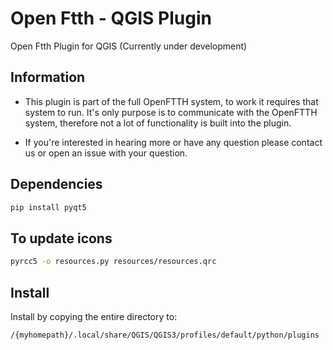 # Open Ftth - QGIS Plugin

Open Ftth Plugin for QGIS (Currently under development)

## Information

* This plugin is part of the full OpenFTTH system, to work it requires that system to run. It's only purpose is to communicate with the OpenFTTH system, therefore not a lot of functionality is built into the plugin.

* If you're interested in hearing more or have any question please contact us or open an issue with your question.

## Dependencies

```bash
pip install pyqt5
```

## To update icons

```sh
pyrcc5 -o resources.py resources/resources.qrc
```

## Install

Install by copying the entire directory to:

```sh
/{myhomepath}/.local/share/QGIS/QGIS3/profiles/default/python/plugins
```
